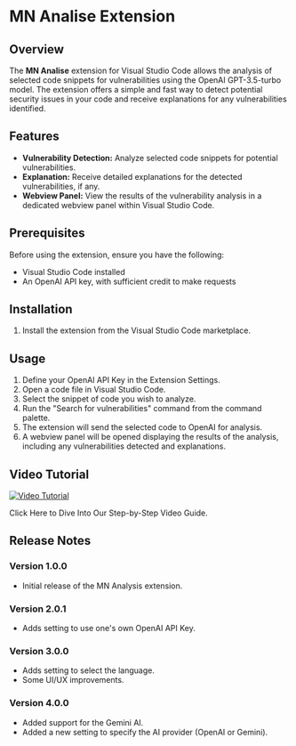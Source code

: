 # MN Analise Extension

## Overview

The **MN Analise** extension for Visual Studio Code allows the analysis of selected code snippets for vulnerabilities using the OpenAI GPT-3.5-turbo model. The extension offers a simple and fast way to detect potential security issues in your code and receive explanations for any vulnerabilities identified.

## Features

- **Vulnerability Detection:** Analyze selected code snippets for potential vulnerabilities.
- **Explanation:** Receive detailed explanations for the detected vulnerabilities, if any.
- **Webview Panel:** View the results of the vulnerability analysis in a dedicated webview panel within Visual Studio Code.

## Prerequisites

Before using the extension, ensure you have the following:

- Visual Studio Code installed
- An OpenAI API key, with sufficient credit to make requests

## Installation

1. Install the extension from the Visual Studio Code marketplace.

## Usage

1. Define your OpenAI API Key in the Extension Settings.
2. Open a code file in Visual Studio Code.
3. Select the snippet of code you wish to analyze.
4. Run the "Search for vulnerabilities" command from the command palette.
5. The extension will send the selected code to OpenAI for analysis.
6. A webview panel will be opened displaying the results of the analysis, including any vulnerabilities detected and explanations.

## Video Tutorial 

[![Video Tutorial](https://i.ibb.co/cv8t3jT/videotutorial.png)](https://youtu.be/eYGCIgFqpjU?si=lCK1XrrVDNkk0WzH)

Click Here to Dive Into Our Step-by-Step Video Guide.

## Release Notes

### Version 1.0.0

- Initial release of the MN Analysis extension.

### Version 2.0.1

- Adds setting to use one's own OpenAI API Key.

### Version 3.0.0

- Adds setting to select the language.
- Some UI/UX improvements.

### Version 4.0.0

- Added support for the Gemini AI.
- Added a new setting to specify the AI provider (OpenAI or Gemini).



